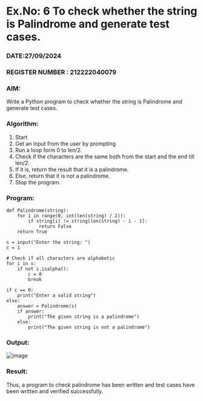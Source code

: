 # Ex.No: 6 To check whether the string is Palindrome and generate test cases.

### DATE:27/09/2024                                                                     
### REGISTER NUMBER : 212222040079
### AIM: 
Write a Python program to check whether the string is Palindrome and generate test cases. 
### Algorithm:
1. Start
2. Get an input from the user by prompting 
3. Run a loop form 0 to len/2.
4. Check if the characters are the same both from the start and the end till len/2. 
5. If it is, return the result that it is a palindrome.
6. Else, return that it is not a palindrome. 
7. Stop the program.
### Program:
```
def Palindrome(string):
    for i in range(0, int(len(string) / 2)):
        if string[i] != string[len(string) - i - 1]:
            return False
    return True

s = input("Enter the string: ")
c = 1

# Check if all characters are alphabetic
for i in s:
    if not i.isalpha():
        c = 0
        break  

if c == 0:
    print("Enter a valid string")
else:
    answer = Palindrome(s)
    if answer:
        print("The given string is a palindrome")
    else:
        print("The given string is not a palindrome")
```


### Output:

![image](https://github.com/user-attachments/assets/ff787aa8-2163-4796-b1d2-f61b47ffe037)

### Result:
Thus, a program to check palindrome has been written and test cases have been written and verified successfully.
